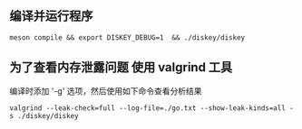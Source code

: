 
## 编译并运行程序
```shell
meson compile && export DISKEY_DEBUG=1  && ./diskey/diskey
```

## 为了查看内存泄露问题 使用 valgrind 工具
编译时添加 '-g' 选项，然后使用如下命令查看分析结果
```shell
valgrind --leak-check=full --log-file=./go.txt --show-leak-kinds=all -s ./diskey/diskey
```
